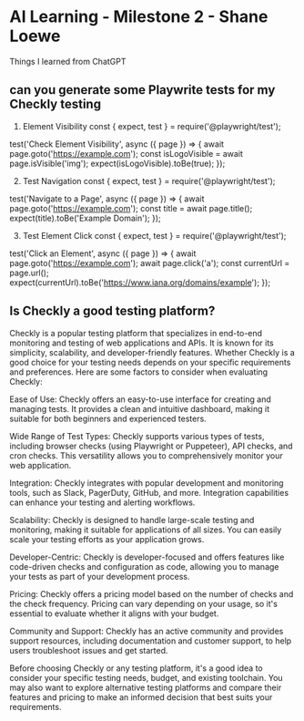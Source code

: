 # AI Learning - Milestone 2 - Shane Loewe

Things I learned from ChatGPT

## can you generate some Playwrite tests for my Checkly testing 

1. Element Visibility
const { expect, test } = require('@playwright/test');

test('Check Element Visibility', async ({ page }) => {
  await page.goto('https://example.com');
  const isLogoVisible = await page.isVisible('img');
  expect(isLogoVisible).toBe(true);
});

2. Test Navigation
const { expect, test } = require('@playwright/test');

test('Navigate to a Page', async ({ page }) => {
  await page.goto('https://example.com');
  const title = await page.title();
  expect(title).toBe('Example Domain');
});

3. Test Element Click
const { expect, test } = require('@playwright/test');

test('Click an Element', async ({ page }) => {
  await page.goto('https://example.com');
  await page.click('a');
  const currentUrl = page.url();
  expect(currentUrl).toBe('https://www.iana.org/domains/example');
});


## Is Checkly a good testing platform?

Checkly is a popular testing platform that specializes in end-to-end monitoring and testing of web applications and APIs. It is known for its simplicity, scalability, and developer-friendly features. Whether Checkly is a good choice for your testing needs depends on your specific requirements and preferences. Here are some factors to consider when evaluating Checkly:

Ease of Use: Checkly offers an easy-to-use interface for creating and managing tests. It provides a clean and intuitive dashboard, making it suitable for both beginners and experienced testers.

Wide Range of Test Types: Checkly supports various types of tests, including browser checks (using Playwright or Puppeteer), API checks, and cron checks. This versatility allows you to comprehensively monitor your web application.

Integration: Checkly integrates with popular development and monitoring tools, such as Slack, PagerDuty, GitHub, and more. Integration capabilities can enhance your testing and alerting workflows.

Scalability: Checkly is designed to handle large-scale testing and monitoring, making it suitable for applications of all sizes. You can easily scale your testing efforts as your application grows.

Developer-Centric: Checkly is developer-focused and offers features like code-driven checks and configuration as code, allowing you to manage your tests as part of your development process.

Pricing: Checkly offers a pricing model based on the number of checks and the check frequency. Pricing can vary depending on your usage, so it's essential to evaluate whether it aligns with your budget.

Community and Support: Checkly has an active community and provides support resources, including documentation and customer support, to help users troubleshoot issues and get started.

Before choosing Checkly or any testing platform, it's a good idea to consider your specific testing needs, budget, and existing toolchain. You may also want to explore alternative testing platforms and compare their features and pricing to make an informed decision that best suits your requirements.